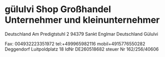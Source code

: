 # gülulvi Shop Großhandel Unternehmer und kleinunternehmer 
 Deutschland 
Am Predigtstuhl 2
94379 Sankt Englmar
Deutschland
Gülulvi

Fax: 004932223351972
tel:+499965982116
mobil+4915776550282
Deggendorf Luitpoldplatz 18 IdNr DE260518682
steuer Nr 162/256/40606
